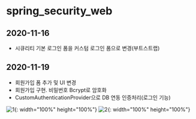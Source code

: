 # spring_security_web

## 2020-11-16

- 시큐리티 기본 로그인 폼을 커스텀 로그인 폼으로 변경(부트스트랩)


## 2020-11-19

- 회원가입 폼 추가 및 UI 변경
- 회원가입 구현. 비밀번호 Bcrypt로 암호화
- CustomAuthenticationProvider으로 DB 연동 인증처리(로그인 기능)

![1](https://user-images.githubusercontent.com/73692337/99662056-1af3f500-2aa8-11eb-98a0-b9cccf99cbee.JPG){: width="100%" height="100%"}
![2](https://user-images.githubusercontent.com/73692337/99662064-1cbdb880-2aa8-11eb-9fab-7e70192dc7e0.JPG){: width="100%" height="100%"}
